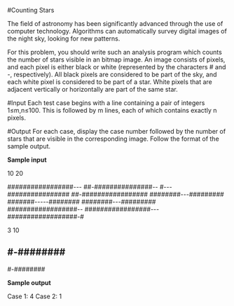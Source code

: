 #Counting Stars

The field of astronomy has been significantly advanced through the use of computer technology. Algorithms can automatically survey digital images of the night sky, looking for new patterns.

For this problem, you should write such an analysis program which counts the number of stars visible in an bitmap image. An image consists of pixels, and each pixel is either black or white (represented by the characters # and -, respectively). All black pixels are considered to be part of the sky, and each white pixel is considered to be part of a star. White pixels that are adjacent vertically or horizontally are part of the same star.

#Input
Each test case begins with a line containing a pair of integers 1≤m,n≤100. This is followed by m lines, each of which contains exactly n pixels.

#Output
For each case, display the case number followed by the number of stars that are visible in the corresponding image. Follow the format of the sample output.

<b>Sample input</b>

10 20

\#\#\#\#\#\#\#\#\#\#\#\#\#\#\#\#\#---
\#\#-\#\#\#\#\#\#\#\#\#\#\#\#\#\#\#--
\#---\#\#\#\#\#\#\#\#\#\#\#\#\#\#\#\#
\#\#-\#\#\#\#\#\#\#\#\#\#\#\#\#\#\#\#\#
\#\#\#\#\#\#\#\#---\#\#\#\#\#\#\#\#\#
\#\#\#\#\#\#\#-----\#\#\#\#\#\#\#\#
\#\#\#\#\#\#\#\#---\#\#\#\#\#\#\#\#\#
\#\#\#\#\#\#\#\#\#\#\#\#\#\#\#\#\#\#--
\#\#\#\#\#\#\#\#\#\#\#\#\#\#\#\#\#---
\#\#\#\#\#\#\#\#\#\#\#\#\#\#\#\#\#\#-\#

3 10

\#-\#\#\#\#\#\#\#\#
----------
\#-\#\#\#\#\#\#\#\#

<b>Sample output</b>

Case 1: 4
Case 2: 1
